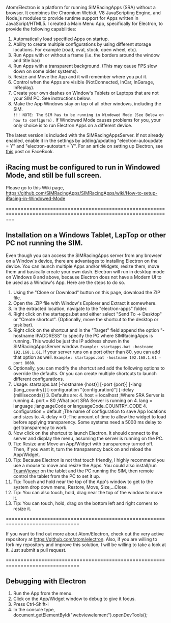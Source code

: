 Atom/Electron is a platform for running SIMRacingApps (SRA) without a browser.
It combines the Chromium Webkit, V8 JavaScripting Engine, and Node.js
modules to provide runtime support for Apps written in JavaScript/HTML5.
I created a Main Menu App, specifically for Electron, to provide the following capabilities:

1. Automatically load specified Apps on startup.
2. Ability to create multiple configurations by using different storage locations. 
     For example (road, oval, stock, open wheel, etc).
3. Run Apps with or without a frame (i.e. the borders around the window and title bar)
4. Run Apps with a transparent background. (This may cause FPS slow down on some older systems).
5. Resize and Move the App and it will remember where you put it.
6. Control when the Apps are visible (NotConnected, InCar, InGarage, InReplay). 
7. Create your own dashes on Window's Tablets or Laptops that are not your SIM PC. See instructions below.
8. Make the App Windows stay on top of all other windows, including the SIM.<br />
   `!!! NOTE: The SIM has to be running in Windowed Mode (See Below on how to configure).`
   If Windowed Mode causes problems for you, your only choice is to run Electron Apps on a different device.

The latest version is included with the SIMRacingAppsServer. 
If not already enabled, enable it in the settings by adding/updating "electron-autoupdate = Y" and "electron-autostart = Y".
For an article on setting up Electron, see [this](https://www.facebook.com/notes/simracingapps/electron-a-html-client-for-simracingapps/1196997937076853) post on FaceBook.

## iRacing must be configured to run in Windowed Mode, and still be full screen.

Please go to this Wiki page, https://github.com/SIMRacingApps/SIMRacingApps/wiki/How-to-setup-iRacing-in-Windowed-Mode

===============================================================================================================

## Installation on a Windows Tablet, LapTop or other PC not running the SIM.

Even though you can access the SIMRacingApps server from any browser on a Window's device,
there are advantages to installing Electron on the device. 
You can launch multiple Apps and/or Widgets, resize them, move them and basically create your own dash.
Electron will run in desktop mode on Windows 8 and above, because Electron does not have a Modern UI to be used as a Window's App.
Here are the steps to do so.

1. Using the "Clone or Download" button on this page, download the ZIP file.
1. Open the .ZIP file with Window's Explorer and Extract it somewhere.
1. In the extracted location, navigate to the "electron-apps" folder.
1. Right click on the startapps.bat and either select "Send To -> Desktop" or "Create shortcut". (Optionally, move the shortcut to the desktop or task bar).
1. Right click on the shortcut and in the "Target" field append the option "-hostname IPADDRESS" to specify the PC where SIMRacingApps is running. This would be just the IP address shown in the SIMRacingAppsServer window.
``Example: startapps.bat -hostname 192.168.1.61``. If your server runs on a port other than 80, you can add that option as well. ``Example: startapps.bat -hostname 192.168.1.61 -port 8080``.
1. Optionally, you can modify the shortcut and add the following options to override the defaults. Or you can create multiple shortcuts to launch different configurations.
  2. Usage: startapps.bat \[-hostname {host}] \[-port {port}] \[-lang {lang_country}] \[-configuration "{configuration}"] \[-delay {milliseconds}]
    3. Defaults are:
      4.   host            = localhost    ;Where SRA Server is running
      4.   port            = 80           ;What port SRA Server is running on
      4.   lang            = language     ;languageCode or languageCode_COUNTRY_CODE
      4.   configuration   = default      ;The name of configuration to save App locations and sizes to.
      4.   delay           = 0            ;The amount of time to allow the widget to load before applying transparency. Some systems need a 5000 ms delay to get transparency to work.
1. Now click on the shortcut to launch Electron. It should connect to the server and display the menu, assuming the server is running on the PC.
  1. Tip: Resize and Move an App/Widget with transparency turned off. Then, if you want it, turn the transparency back on and reload the App/Widget.
  1. Tip: Because Electron is not that touch friendly, I highly recommend you use a mouse to move and resize the Apps. 
     You could also install/run [TeamViewer](http://www.teamviewer.com) on the tablet and the PC running the SIM, then remote control the tablet from the PC to set it up.
  1. Tip: Touch and hold near the top of the App's window to get to the system drop down menu, Restore, Move, Size,...Close. 
  1. Tip: You can also touch, hold, drag near the top of the window to move it. 
  1. Tip: You can touch, hold, drag on the bottom left and right corners to resize it.
          
===============================================================================

If you want to find out more about Atom/Electron, check out the very active repository at https://github.com/atom/electron. Also, if you are willing to fork my repository and improve this solution, I will be willing to take a look at it. Just submit a pull request.

===============================================================================

## Debugging with Electron

1. Run the App from the menu.
1. Click on the App/Widget window to debug to give it focus.
1. Press Ctrl-Shift-i
1. In the console type, document.getElementById("webviewelement").openDevTools();
